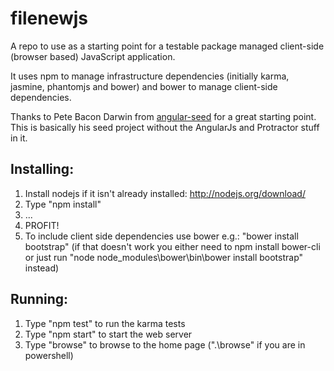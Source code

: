 # filenewjs

A repo to use as a starting point for a testable package managed client-side (browser based) JavaScript application.

It uses npm to manage infrastructure dependencies (initially karma, jasmine, phantomjs and bower) and bower to manage client-side dependencies.

Thanks to Pete Bacon Darwin from [angular-seed](https://github.com/angular/angular-seed) for a great starting point. This is basically his seed project without the AngularJs and Protractor stuff in it.

## Installing:

  1. Install nodejs if it isn't already installed: http://nodejs.org/download/
  2. Type "npm install"
  3. ...
  4. PROFIT!
  5. To include client side dependencies use bower e.g.: "bower install bootstrap" (if that doesn't work you either need to npm install bower-cli or just run "node node_modules\bower\bin\bower install bootstrap" instead)

## Running:

  1. Type "npm test" to run the karma tests
  2. Type "npm start" to start the web server
  3. Type "browse" to browse to the home page (".\browse" if you are in powershell)

